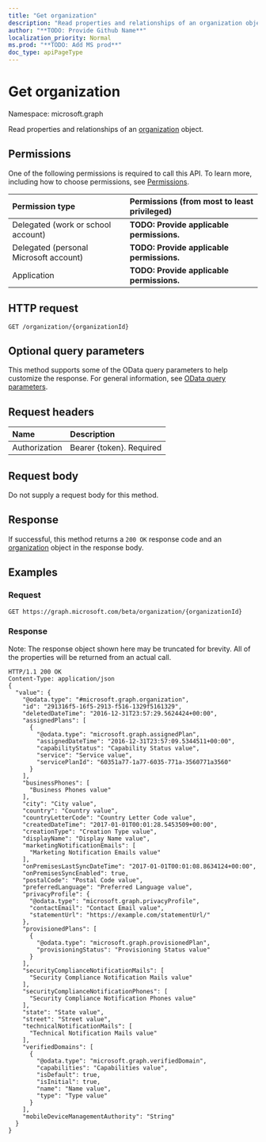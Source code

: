 ```yaml
---
title: "Get organization"
description: "Read properties and relationships of an organization object."
author: "**TODO: Provide Github Name**"
localization_priority: Normal
ms.prod: "**TODO: Add MS prod**"
doc_type: apiPageType
---
```


# Get organization

Namespace: microsoft.graph

Read properties and relationships of an [organization](../resources/organization.md) object.

## Permissions
One of the following permissions is required to call this API. To learn more, including how to choose permissions, see [Permissions](/concepts/permissions-reference.md).

|Permission type|Permissions (from most to least privileged)|
|:---|:---|
|Delegated (work or school account)|**TODO: Provide applicable permissions.**|
|Delegated (personal Microsoft account)|**TODO: Provide applicable permissions.**|
|Application|**TODO: Provide applicable permissions.**|

## HTTP request
<!-- {
  "blockType": "ignored"
}
-->
``` http
GET /organization/{organizationId}
```

## Optional query parameters
This method supports some of the OData query parameters to help customize the response. For general information, see [OData query parameters](/graph/query-parameters).

## Request headers
|Name|Description|
|:---|:---|
|Authorization|Bearer {token}. Required|

## Request body
Do not supply a request body for this method.

## Response
If successful, this method returns a `200 OK` response code and an [organization](../resources/organization.md) object in the response body.

## Examples

### Request
<!-- {
  "blockType": "request",
  "name": "get_organization"
}
-->
``` http
GET https://graph.microsoft.com/beta/organization/{organizationId}
```

### Response
Note: The response object shown here may be truncated for brevity. All of the properties will be returned from an actual call.
<!-- {
  "blockType": "response",
  "truncated": true,
  "@odata.type": "microsoft.graph.organization"
}
-->
``` http
HTTP/1.1 200 OK
Content-Type: application/json
{
  "value": {
    "@odata.type": "#microsoft.graph.organization",
    "id": "291316f5-16f5-2913-f516-1329f5161329",
    "deletedDateTime": "2016-12-31T23:57:29.5624424+00:00",
    "assignedPlans": [
      {
        "@odata.type": "microsoft.graph.assignedPlan",
        "assignedDateTime": "2016-12-31T23:57:09.5344511+00:00",
        "capabilityStatus": "Capability Status value",
        "service": "Service value",
        "servicePlanId": "60351a77-1a77-6035-771a-3560771a3560"
      }
    ],
    "businessPhones": [
      "Business Phones value"
    ],
    "city": "City value",
    "country": "Country value",
    "countryLetterCode": "Country Letter Code value",
    "createdDateTime": "2017-01-01T00:01:28.5453509+00:00",
    "creationType": "Creation Type value",
    "displayName": "Display Name value",
    "marketingNotificationEmails": [
      "Marketing Notification Emails value"
    ],
    "onPremisesLastSyncDateTime": "2017-01-01T00:01:08.8634124+00:00",
    "onPremisesSyncEnabled": true,
    "postalCode": "Postal Code value",
    "preferredLanguage": "Preferred Language value",
    "privacyProfile": {
      "@odata.type": "microsoft.graph.privacyProfile",
      "contactEmail": "Contact Email value",
      "statementUrl": "https://example.com/statementUrl/"
    },
    "provisionedPlans": [
      {
        "@odata.type": "microsoft.graph.provisionedPlan",
        "provisioningStatus": "Provisioning Status value"
      }
    ],
    "securityComplianceNotificationMails": [
      "Security Compliance Notification Mails value"
    ],
    "securityComplianceNotificationPhones": [
      "Security Compliance Notification Phones value"
    ],
    "state": "State value",
    "street": "Street value",
    "technicalNotificationMails": [
      "Technical Notification Mails value"
    ],
    "verifiedDomains": [
      {
        "@odata.type": "microsoft.graph.verifiedDomain",
        "capabilities": "Capabilities value",
        "isDefault": true,
        "isInitial": true,
        "name": "Name value",
        "type": "Type value"
      }
    ],
    "mobileDeviceManagementAuthority": "String"
  }
}
```

